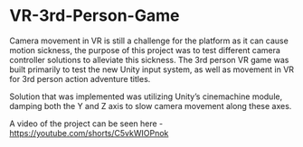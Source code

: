 # VR-3rd-Person-Game

Camera movement in VR is still a challenge for the platform as it can cause motion sickness, the purpose of this project was to test different camera controller solutions to alleviate this sickness. The 3rd person VR game was built primarily to test the new Unity input system, as well as movement in VR for 3rd person action adventure titles. 

Solution that was implemented was utilizing Unity’s cinemachine module, damping both the Y and Z axis to slow camera movement along these axes. 

A video of the project can be seen here - https://youtube.com/shorts/C5vkWIOPnok
